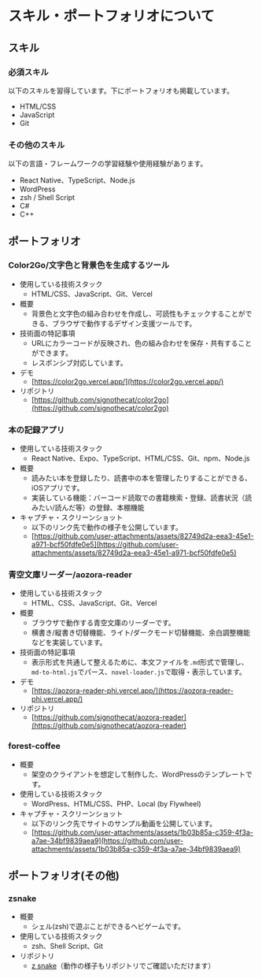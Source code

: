 # スキル・ポートフォリオについて

## スキル
### 必須スキル
以下のスキルを習得しています。下にポートフォリオも掲載しています。
- HTML/CSS
- JavaScript
- Git

### その他のスキル
以下の言語・フレームワークの学習経験や使用経験があります。  
- React Native、TypeScript、Node.js
- WordPress
- zsh / Shell Script
- C#
- C++

## ポートフォリオ

### Color2Go/文字色と背景色を生成するツール
- 使用している技術スタック
  - HTML/CSS、JavaScript、Git、Vercel
- 概要
  - 背景色と文字色の組み合わせを作成し、可読性もチェックすることができる、ブラウザで動作するデザイン支援ツールです。
- 技術面の特記事項
  - URLにカラーコードが反映され、色の組み合わせを保存・共有することができます。
  - レスポンシブ対応しています。
- デモ
  - [https://color2go.vercel.app/](https://color2go.vercel.app/)
- リポジトリ
  - [https://github.com/signothecat/color2go](https://github.com/signothecat/color2go)

### 本の記録アプリ
- 使用している技術スタック
  - React Native、Expo、TypeScript、HTML/CSS、Git、npm、Node.js
- 概要
  - 読みたい本を登録したり、読書中の本を管理したりすることができる、iOSアプリです。
  - 実装している機能：バーコード読取での書籍検索・登録、読書状況（読みたい/読んだ等）の登録、本棚機能
- キャプチャ・スクリーンショット
  - 以下のリンク先で動作の様子を公開しています。
  - [https://github.com/user-attachments/assets/82749d2a-eea3-45e1-a971-bcf50fdfe0e5](https://github.com/user-attachments/assets/82749d2a-eea3-45e1-a971-bcf50fdfe0e5)

### 青空文庫リーダー/aozora-reader
- 使用している技術スタック
  - HTML、CSS、JavaScript、Git、Vercel
- 概要
  - ブラウザで動作する青空文庫のリーダーです。
  - 横書き/縦書き切替機能、ライト/ダークモード切替機能、余白調整機能などを実装しています。
- 技術面の特記事項
  - 表示形式を共通して整えるために、本文ファイルを`.md`形式で管理し、`md-to-html.js`でパース、`novel-loader.js`で取得・表示しています。
- デモ
  - [https://aozora-reader-phi.vercel.app/](https://aozora-reader-phi.vercel.app/)
- リポジトリ
  - [https://github.com/signothecat/aozora-reader](https://github.com/signothecat/aozora-reader)

### forest-coffee
- 概要
  - 架空のクライアントを想定して制作した、WordPressのテンプレートです。
- 使用している技術スタック
  - WordPress、HTML/CSS、PHP、Local (by Flywheel)
- キャプチャ・スクリーンショット
  - 以下のリンク先でサイトのサンプル動画を公開しています。
  - [https://github.com/user-attachments/assets/1b03b85a-c359-4f3a-a7ae-34bf9839aea9](https://github.com/user-attachments/assets/1b03b85a-c359-4f3a-a7ae-34bf9839aea9)

## ポートフォリオ(その他)
### zsnake
- 概要
  - シェル(zsh)で遊ぶことができるヘビゲームです。
- 使用している技術スタック
  - zsh、Shell Script、Git
- リポジトリ
  - [z snake](https://github.com/signothecat/zsnake)（動作の様子もリポジトリでご確認いただけます）
